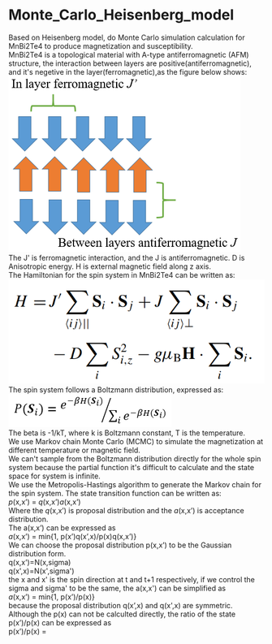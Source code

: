 # Monte_Carlo_Heisenberg_model
Based on Heisenberg model, do Monte Carlo simulation calculation for MnBi2Te4 to produce magnetization and susceptibility.  
MnBi2Te4 is a topological material with A-type antiferromagnetic (AFM) structure, the interaction between layers are positive(antiferromagnetic), and it's negetive in the layer(ferromagnetic),as the figure below shows: 
![image](https://github.com/HKXie/Monte_Carlo_Heisenberg_model/blob/master/images/Magnetic%20structure_1.png)  
The J' is ferromagnetic interaction, and the J is antiferromagnetic. D is Anisotropic energy. H is external magnetic field along z axis.  
The Hamiltonian for the spin system in MnBi2Te4 can be written as:  
![image](https://github.com/HKXie/Monte_Carlo_Heisenberg_model/blob/master/images/Heisenberg_model.png)  
The spin system follows a Boltzmann distribution, expressed as:  
![image](https://github.com/HKXie/Monte_Carlo_Heisenberg_model/blob/master/images/Boltzmann%20distribution.png)  
The beta is -1/kT, where k is Boltzmann constant, T is the temperature.  
We use Markov chain Monte Carlo (MCMC) to simulate the magnetization at different temperature or magnetic field.  
We can't sample from the Boltzmann distribution directly for the whole spin system because the partial function it's difficult to calculate and the state space for system is infinite.  
We use the Metropolis-Hastings algorithm to generate the Markov chain for the spin system. The state transition function can be written as:  
*p*(x,x’) = *q*(x,x’)*a*(x,x’)  
Where the *q*(x,x’) is proposal distribution and the *a*(x,x’) is acceptance distribution.  
The a(x,x’) can be expressed as  
*a*(x,x’) = min{1, p(x’)q(x’,x)/p(x)q(x,x’)}  
We can choose the proposal distribution p(x,x’) to be the Gaussian distribution form.  
q(x,x’)=N(x,sigma)  
q(x',x)=N(x',sigma')  
the x and x' is the spin direction at t and t+1 respectively, if we control the sigma and sigma' to be the same, the a(x,x') can be simplified as  
*a*(x,x’) = min{1, p(x’)/p(x)}  
because the proposal distribution q(x’,x) and q(x',x) are symmetric.  
Although the p(x) can not be calculted directly, the ratio of the state  p(x’)/p(x) can be expressed as  
p(x’)/p(x) = 

